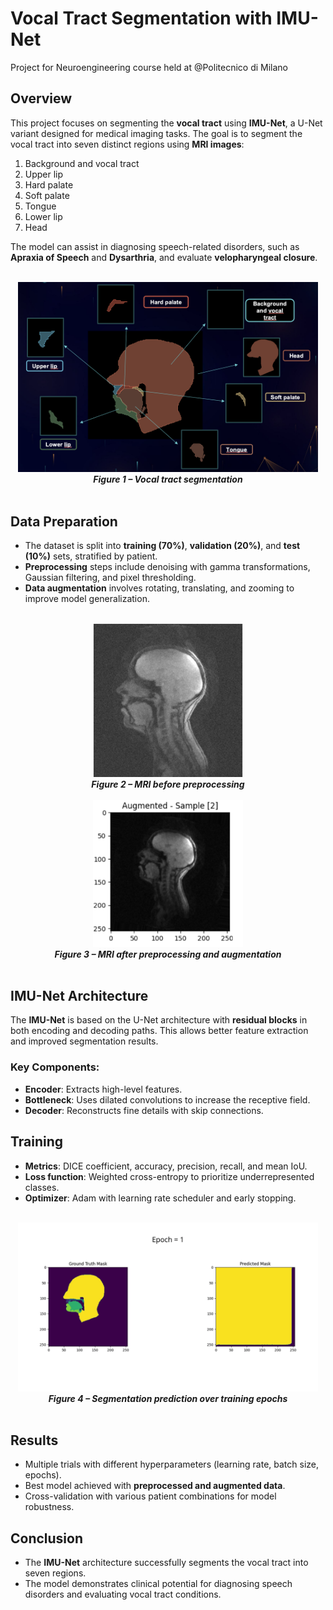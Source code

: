 # Vocal Tract Segmentation with IMU-Net

Project for Neuroengineering course held at @Politecnico di Milano

## Overview

This project focuses on segmenting the **vocal tract** using **IMU-Net**, a U-Net variant designed for medical imaging tasks. The goal is to segment the vocal tract into seven distinct regions using **MRI images**:

1. Background and vocal tract
2. Upper lip
3. Hard palate
4. Soft palate
5. Tongue
6. Lower lip
7. Head

The model can assist in diagnosing speech-related disorders, such as **Apraxia of Speech** and **Dysarthria**, and evaluate **velopharyngeal closure**.

<br> 

<div align="center">
   <img width="480" alt="Vocal Tract Segmentation" src="IMAGES/Screenshot 2025-01-17 alle 01.39.54.png">
   <br>
   <strong><em>Figure 1 – Vocal tract segmentation</em></strong>
</div>

<br>

## Data Preparation

- The dataset is split into **training (70%)**, **validation (20%)**, and **test (10%)** sets, stratified by patient.
- **Preprocessing** steps include denoising with gamma transformations, Gaussian filtering, and pixel thresholding.
- **Data augmentation** involves rotating, translating, and zooming to improve model generalization.

<br> 

<div align="center">
   <img width="240" alt="Preprocessing MRI" src="IMAGES/iniziale.jpg">
   <br>
   <strong><em>Figure 2 – MRI before preprocessing</em></strong>
</div>

<br>

<div align="center">
   <img width="240" alt="Augmented MRI" src="IMAGES/augm proc.png">
   <br>
   <strong><em>Figure 3 – MRI after preprocessing and augmentation</em></strong>
</div>

<br>

## IMU-Net Architecture

The **IMU-Net** is based on the U-Net architecture with **residual blocks** in both encoding and decoding paths. This allows better feature extraction and improved segmentation results.

### Key Components:
- **Encoder**: Extracts high-level features.
- **Bottleneck**: Uses dilated convolutions to increase the receptive field.
- **Decoder**: Reconstructs fine details with skip connections.

## Training

- **Metrics**: DICE coefficient, accuracy, precision, recall, and mean IoU.
- **Loss function**: Weighted cross-entropy to prioritize underrepresented classes.
- **Optimizer**: Adam with learning rate scheduler and early stopping.

<br> 

<div align="center">
   <img width="480" alt="Training Animation" src="IMAGES/video.gif">
   <br>
   <strong><em>Figure 4 – Segmentation prediction over training epochs</em></strong>
</div>

<br>

## Results

- Multiple trials with different hyperparameters (learning rate, batch size, epochs).
- Best model achieved with **preprocessed and augmented data**.
- Cross-validation with various patient combinations for model robustness.

## Conclusion

- The **IMU-Net** architecture successfully segments the vocal tract into seven regions.
- The model demonstrates clinical potential for diagnosing speech disorders and evaluating vocal tract conditions.
